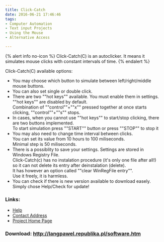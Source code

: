```yaml
---
title: Click-Catch
date: 2016-06-21 17:46:46
tags: 
- Computer Automation
- Text input Projects
- Using the Mouse
- Alternative Access

---
```


{% alert info no-icon %}
Click-Catch(C) is an autoclicker. It means it simulates mouse clicks with constant intervals of time.
{% endalert %}

<!-- more -->

Click-Catch(C) available options:

- You may choose which button to simulate between left/right/middle mouse buttons.
- You can also set single or double click.
- There are two ""hot keys"" available. You must enable them in settings. ""hot keys"" are disabled by default.  
Combination of ""control""+""x"" pressed together at once starts clicking, ""control""+""s"" stops.
- In cases, when you cannot use ""hot keys"" to start/stop clicking, there are two buttons implemented.  
To start simulation press ""START"" button or press ""STOP"" to stop it
- You may also need to change time interval between clicks.  
You can set its value from 10 hours to 100 miliseconds.  
Minimal step is 50 miliseconds.
- There is a possiblity to save your settings. Settings are stored in Windows Registry File.  
Click-Catch(c) has no instalation procedure (it's only one file after all!)  
so it can not delete its entry after deinstalation (delete).  
It has however an option called ""clear WinRegFile entry"".  
Use it freely, it is harmless.
- You can check if there is new version available to download easely. Simply chose Help/Check for update!

### Links:
- <a href="http://www.oatsoft.org/Software/click-catch/help">Help</a>
- <a href="mailto:pawel.lang@op.pl">Contact Address</a>
- <a href="http://langpawel.republika.pl/software.htm">Project Home Page</a>

### Download: http://langpawel.republika.pl/software.htm 